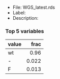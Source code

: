 

* File: WGS_latest.rds
* Label: 
* Description: 

### Top 5 variables
| value   |   frac |
|:--------|-------:|
| wt      |  0.96  |
| -       |  0.022 |
| F       |  0.013 |
        